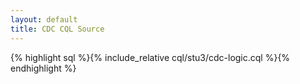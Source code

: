 ```yaml
---
layout: default
title: CDC CQL Source
---
```


{% highlight sql %}{% include_relative cql/stu3/cdc-logic.cql %}{% endhighlight %}
